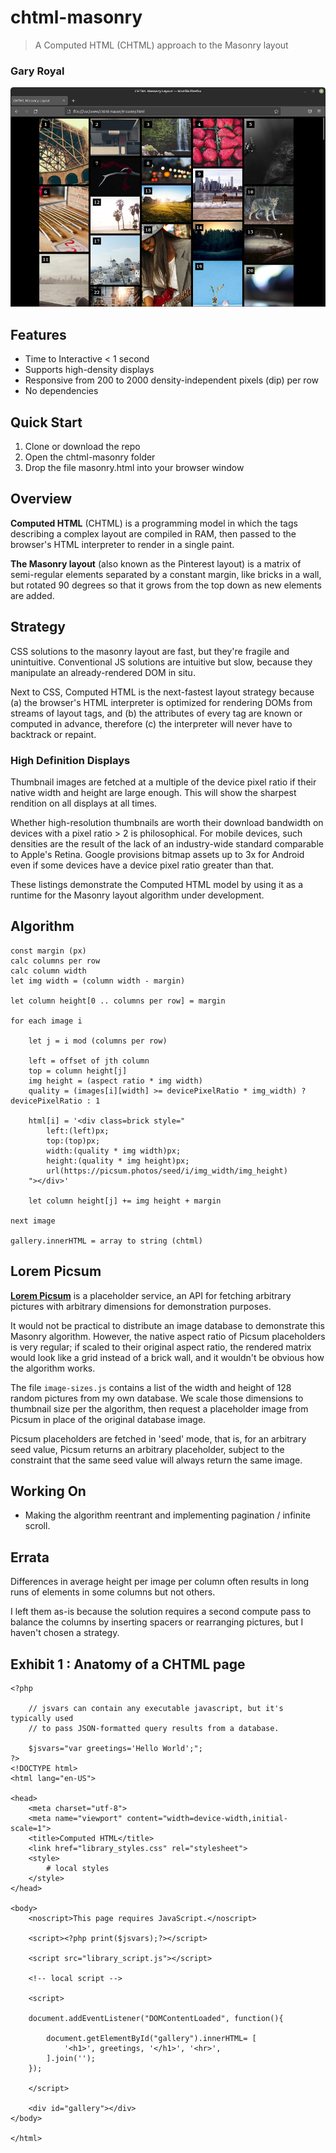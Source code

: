 # chtml-masonry

> A Computed HTML (CHTML) approach to the Masonry layout

### Gary Royal

![screenshot](masonry.png)


## Features 

* Time to Interactive < 1 second
* Supports high-density displays
* Responsive from 200 to 2000 density-independent pixels (dip) per row
* No dependencies


## Quick Start

1. Clone or download the repo
2. Open the chtml-masonry folder
3. Drop the file masonry.html into your browser window


## Overview

**Computed HTML** (CHTML) is a programming model in which the tags describing a complex layout are compiled in RAM, then passed to the browser's HTML interpreter to render in a single paint. 

**The Masonry layout** (also known as the Pinterest layout) is a matrix of semi-regular elements separated by a constant margin, like bricks in a wall, but rotated 90 degrees so that it grows from the top down as new elements are added.


## Strategy

CSS solutions to the masonry layout are fast, but they're fragile and unintuitive. Conventional JS solutions are intuitive but slow, because they manipulate an already-rendered DOM in situ. 

Next to CSS, Computed HTML is the next-fastest layout strategy because (a) the browser's HTML interpreter is optimized for rendering DOMs from streams of layout tags, and (b) the attributes of every tag are known or computed in advance, therefore (c) the interpreter will never have to backtrack or repaint. 


### High Definition Displays

Thumbnail images are fetched at a multiple of the device pixel ratio if their native width and height are large enough. This will show the sharpest rendition on all displays at all times. 

Whether high-resolution thumbnails are worth their download bandwidth on devices with a pixel ratio > 2 is philosophical. For mobile devices, such densities are the result of the lack of an industry-wide standard comparable to Apple's Retina. Google provisions bitmap assets up to 3x for Android even if some devices have a device pixel ratio greater than that.

These listings demonstrate the Computed HTML model by using it as a runtime for the Masonry layout algorithm under development. 


## Algorithm

```
const margin (px)
calc columns per row
calc column width
let img width = (column width - margin)

let column height[0 .. columns per row] = margin

for each image i

	let j = i mod (columns per row)
		
	left = offset of jth column
	top = column height[j]
	img height = (aspect ratio * img width)
	quality = (images[i][width] >= devicePixelRatio * img_width) ? devicePixelRatio : 1
	
	html[i] = '<div class=brick style="
		left:(left)px; 
		top:(top)px; 
		width:(quality * img width)px; 
		height:(quality * img height)px; 
		url(https://picsum.photos/seed/i/img_width/img_height)
	"></div>'

	let column height[j] += img height + margin
	
next image

gallery.innerHTML = array to string (chtml)
```

## Lorem Picsum 

**[Lorem Picsum](https://picsum.photos/)** is a placeholder service, an API for fetching arbitrary pictures with arbitrary dimensions for demonstration purposes.

It would not be practical to distribute an image database to demonstrate this Masonry algorithm. However, the native aspect ratio of Picsum placeholders is very regular; if scaled to their original aspect ratio, the rendered matrix would look like a grid instead of a brick wall, and it wouldn't be obvious how the algorithm works.

The file `image-sizes.js` contains a list of the width and height of 128 random pictures from my own database. We scale those dimensions to thumbnail size per the algorithm, then request a placeholder image from Picsum in place of the original database image.

Picsum placeholders are fetched in 'seed' mode, that is, for an arbitrary seed value, Picsum returns an arbitrary placeholder, subject to the constraint that the same seed value will always return the same image.

## Working On

 * Making the algorithm reentrant and implementing pagination / infinite scroll.
 
## Errata

Differences in average height per image per column often results in long runs of elements in some columns but not others. 

I left them as-is because the solution requires a second compute pass to balance the columns by inserting spacers or rearranging pictures, but I haven't chosen a strategy. 


## Exhibit 1 : Anatomy of a CHTML page

```
<?php

	// jsvars can contain any executable javascript, but it's typically used
	// to pass JSON-formatted query results from a database. 

	$jsvars="var greetings='Hello World';";
?>
<!DOCTYPE html>
<html lang="en-US">

<head>    
	<meta charset="utf-8">
	<meta name="viewport" content="width=device-width,initial-scale=1">
	<title>Computed HTML</title>
	<link href="library_styles.css" rel="stylesheet">
	<style>
		# local styles
	</style>
</head>

<body>
    <noscript>This page requires JavaScript.</noscript>

    <script><?php print($jsvars);?></script>
    
    <script src="library_script.js"></script>
    
    <!-- local script -->
    
    <script>

	document.addEventListener("DOMContentLoaded", function(){

		document.getElementById("gallery").innerHTML= [
	   		'<h1>', greetings, '</h1>', '<hr>', 
	   	].join('');
	});
    
    </script>
    
    <div id="gallery"></div>
</body>

</html>
```

